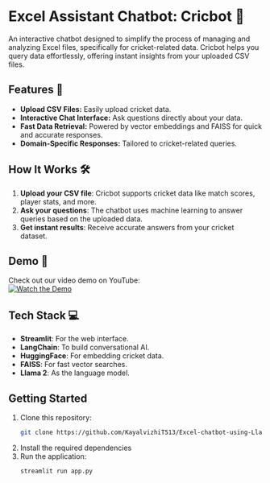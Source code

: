 # Excel Assistant Chatbot: Cricbot 🏏

An interactive chatbot designed to simplify the process of managing and analyzing Excel files, specifically for cricket-related data. Cricbot helps you query data effortlessly, offering instant insights from your uploaded CSV files.

## Features 🚀
- **Upload CSV Files:** Easily upload cricket data.
- **Interactive Chat Interface:** Ask questions directly about your data.
- **Fast Data Retrieval:** Powered by vector embeddings and FAISS for quick and accurate responses.
- **Domain-Specific Responses:** Tailored to cricket-related queries.

## How It Works 🛠️
1. **Upload your CSV file**: Cricbot supports cricket data like match scores, player stats, and more.
2. **Ask your questions**: The chatbot uses machine learning to answer queries based on the uploaded data.
3. **Get instant results**: Receive accurate answers from your cricket dataset.

## Demo 🎥
Check out our video demo on YouTube:  
[![Watch the Demo](https://img.youtube.com/vi/yZbfpHb8I94/0.jpg)](https://youtu.be/yZbfpHb8I94)

## Tech Stack 💻
- **Streamlit**: For the web interface.
- **LangChain**: To build conversational AI.
- **HuggingFace**: For embedding cricket data.
- **FAISS**: For fast vector searches.
- **Llama 2**: As the language model.

## Getting Started
1. Clone this repository:
   ```bash
   git clone https://github.com/KayalvizhiT513/Excel-chatbot-using-Llama2.git
   ```
2. Install the required dependencies
3. Run the application:
   ```bash
   streamlit run app.py
   ```
